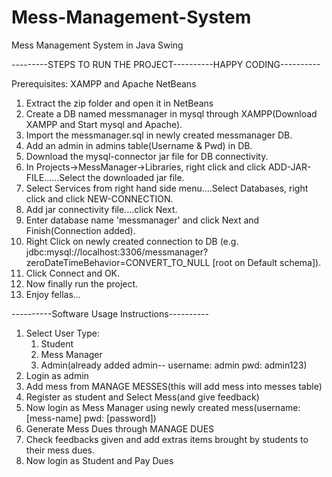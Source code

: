 # Mess-Management-System
Mess Management System in Java Swing

---------STEPS TO RUN THE PROJECT----------HAPPY CODING----------


Prerequisites: XAMPP and Apache NetBeans


1. Extract the zip folder and open it in NetBeans
2. Create a DB named messmanager in mysql through XAMPP(Download XAMPP and Start mysql and Apache).
3. Import the messmanager.sql in newly created messmanager DB.
4. Add an admin in admins table(Username & Pwd) in DB.
5. Download the mysql-connector jar file for DB connectivity.
6. In Projects->MessManager->Libraries, right click and click ADD-JAR-FILE......Select the downloaded jar file.
7. Select Services from right hand side menu....Select Databases, right click and click NEW-CONNECTION.
8. Add jar connectivity file....click Next.
9. Enter database name 'messmanager' and click Next and Finish(Connection added).
10. Right Click on newly created connection to DB (e.g. jdbc:mysql://localhost:3306/messmanager?zeroDateTimeBehavior=CONVERT_TO_NULL [root on Default schema]).
11. Click Connect and OK.
12. Now finally run the project.
13. Enjoy fellas...




----------Software Usage Instructions----------



1. Select User Type: 
    1. Student
    2. Mess Manager
    3. Admin(already added admin-- username: admin    pwd: admin123)
2. Login as admin
3. Add mess from MANAGE MESSES(this will add mess into messes table)
4. Register as student and Select Mess(and give feedback)
5. Now login as Mess Manager using newly created mess(username: [mess-name]   pwd: [password])
6. Generate Mess Dues through MANAGE DUES
7. Check feedbacks given and add extras items brought by students to their mess dues.
8. Now login as Student and Pay Dues
